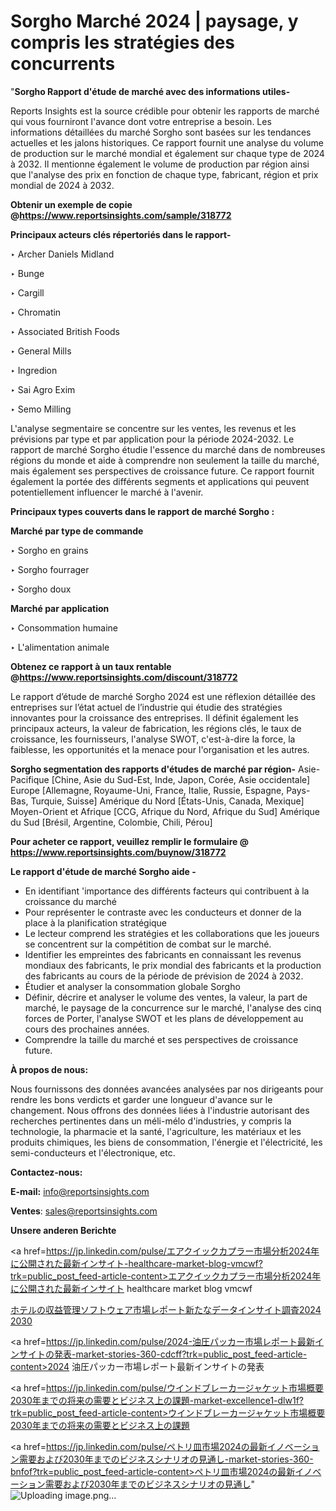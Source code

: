 # Sorgho Marché 2024 | paysage, y compris les stratégies des concurrents

"<strong>Sorgho Rapport d'étude de marché avec des informations utiles-</strong>

Reports Insights est la source crédible pour obtenir les rapports de marché qui vous fourniront l'avance dont votre entreprise a besoin. Les informations détaillées du marché Sorgho sont basées sur les tendances actuelles et les jalons historiques. Ce rapport fournit une analyse du volume de production sur le marché mondial et également sur chaque type de 2024 à 2032. Il mentionne également le volume de production par région ainsi que l'analyse des prix en fonction de chaque type, fabricant, région et prix mondial de 2024 à 2032.

<strong><b>Obtenir un exemple de copie @</b></strong><a href=https://www.reportsinsights.com/sample/318772><strong><b>https://www.reportsinsights.com/sample/318772</b></strong></a>

<b>Principaux acteurs clés répertoriés dans le rapport-</b>

<b> </b>‣ Archer Daniels Midland

‣ Bunge

‣ Cargill

‣ Chromatin

‣ Associated British Foods

‣ General Mills

‣ Ingredion

‣ Sai Agro Exim

‣ Semo Milling

L'analyse segmentaire se concentre sur les ventes, les revenus et les prévisions par type et par application pour la période 2024-2032. Le rapport de marché Sorgho étudie l'essence du marché dans de nombreuses régions du monde et aide à comprendre non seulement la taille du marché, mais également ses perspectives de croissance future. Ce rapport fournit également la portée des différents segments et applications qui peuvent potentiellement influencer le marché à l'avenir.

<strong>Principaux types couverts dans le rapport de marché Sorgho :</strong>

<strong>Marché par type de commande</strong>

‣ Sorgho en grains

‣ Sorgho fourrager

‣ Sorgho doux

<strong>Marché par application</strong>

‣ Consommation humaine

‣ L'alimentation animale

<strong><b>Obtenez ce rapport à un taux rentable @</b></strong><a href=https://www.reportsinsights.com/discount/318772><strong><b>https://www.reportsinsights.com/discount/318772</b></strong></a>

Le rapport d’étude de marché Sorgho 2024 est une réflexion détaillée des entreprises sur l’état actuel de l’industrie qui étudie des stratégies innovantes pour la croissance des entreprises. Il définit également les principaux acteurs, la valeur de fabrication, les régions clés, le taux de croissance, les fournisseurs, l'analyse SWOT, c'est-à-dire la force, la faiblesse, les opportunités et la menace pour l'organisation et les autres.

<strong>Sorgho segmentation des rapports d'études de marché par région-</strong>
Asie-Pacifique [Chine, Asie du Sud-Est, Inde, Japon, Corée, Asie occidentale]
Europe [Allemagne, Royaume-Uni, France, Italie, Russie, Espagne, Pays-Bas, Turquie, Suisse]
Amérique du Nord [États-Unis, Canada, Mexique]
Moyen-Orient et Afrique [CCG, Afrique du Nord, Afrique du Sud]
Amérique du Sud [Brésil, Argentine, Colombie, Chili, Pérou]

<strong>Pour acheter ce rapport, veuillez remplir le formulaire @   <a href=https://www.reportsinsights.com/buynow/318772>https://www.reportsinsights.com/buynow/318772</a></strong>

<strong>Le rapport d'étude de marché Sorgho aide -</strong>
<ul>
  <li>En identifiant 'importance des différents facteurs qui contribuent à la croissance du marché</li>
  <li>Pour représenter le contraste avec les conducteurs et donner de la place à la planification stratégique</li>
  <li>Le lecteur comprend les stratégies et les collaborations que les joueurs se concentrent sur la compétition de combat sur le marché.</li>
  <li>Identifier les empreintes des fabricants en connaissant les revenus mondiaux des fabricants, le prix mondial des fabricants et la production des fabricants au cours de la période de prévision de 2024 à 2032.</li>
  <li>Étudier et analyser la consommation globale Sorgho</li>
  <li>Définir, décrire et analyser le volume des ventes, la valeur, la part de marché, le paysage de la concurrence sur le marché, l'analyse des cinq forces de Porter, l'analyse SWOT et les plans de développement au cours des prochaines années.</li>
  <li>Comprendre la taille du marché et ses perspectives de croissance future.</li>
</ul>
<strong>À propos de nous:</strong>

Nous fournissons des données avancées analysées par nos dirigeants pour rendre les bons verdicts et garder une longueur d'avance sur le changement. Nous offrons des données liées à l'industrie autorisant des recherches pertinentes dans un méli-mélo d'industries, y compris la technologie, la pharmacie et la santé, l'agriculture, les matériaux et les produits chimiques, les biens de consommation, l'énergie et l'électricité, les semi-conducteurs et l'électronique, etc.

<strong>Contactez-nous:</strong>

<strong>E-mail:</strong> <a href=mailto:info@reportsinsights.com>info@reportsinsights.com</a>

<strong>Ventes</strong>: <a href=mailto:sales@reportsinsights.com>sales@reportsinsights.com</a>

<strong>Unsere anderen Berichte</strong>

<a href=https://jp.linkedin.com/pulse/エアクイックカプラー市場分析2024年に公開された最新インサイト-healthcare-market-blog-vmcwf?trk=public_post_feed-article-content>エアクイックカプラー市場分析2024年に公開された最新インサイト healthcare market blog vmcwf</a>

<a href=https://www.linkedin.com/pulse/ホテルの収益管理ソフトウェア市場レポート新たなデータインサイト調査2024-2030-reportsinsights-pvt-ltd-t5osf/>ホテルの収益管理ソフトウェア市場レポート新たなデータインサイト調査2024 2030</a>

<a href=https://jp.linkedin.com/pulse/2024-油圧パッカー市場レポート最新インサイトの発表-market-stories-360-cdcff?trk=public_post_feed-article-content>2024 油圧パッカー市場レポート最新インサイトの発表</a>

<a href=https://jp.linkedin.com/pulse/ウインドブレーカージャケット市場概要2030年までの将来の需要とビジネス上の課題-market-excellence1-dlw1f?trk=public_post_feed-article-content>ウインドブレーカージャケット市場概要2030年までの将来の需要とビジネス上の課題</a>

<a href=https://jp.linkedin.com/pulse/ペトリ皿市場2024の最新イノベーション需要および2030年までのビジネスシナリオの見通し-market-stories-360-bnfof?trk=public_post_feed-article-content>ペトリ皿市場2024の最新イノベーション需要および2030年までのビジネスシナリオの見通し</a>"
![Uploading image.png…]()
